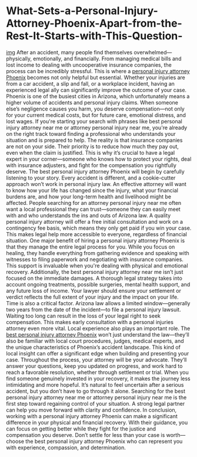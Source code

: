 # What-Sets-a-Personal-Injury-Attorney-Phoenix-Apart-from-the-Rest-It-Starts-with-This-Question-
[img](https://i.ibb.co/27sXXw11/businessman-with-notebook-with-t.jpg)
After an accident, many people find themselves overwhelmed—physically, emotionally, and financially. From managing medical bills and lost income to dealing with uncooperative insurance companies, the process can be incredibly stressful. This is where a [personal injury attorney Phoenix](https://www.avrek.com/locations/phoenix/) becomes not only helpful but essential. Whether your injuries are from a car accident, a slip and fall, or a workplace incident, having an experienced legal ally can significantly improve the outcome of your case.
Phoenix is one of the busiest cities in Arizona, which unfortunately means a higher volume of accidents and personal injury claims. When someone else’s negligence causes you harm, you deserve compensation—not only for your current medical costs, but for future care, emotional distress, and lost wages. If you're starting your search with phrases like best personal injury attorney near me or attorney personal injury near me, you're already on the right track toward finding a professional who understands your situation and is prepared to help.
The reality is that insurance companies are not on your side. Their priority is to reduce how much they pay out, even when the claim is justified. This is why it’s crucial to have a legal expert in your corner—someone who knows how to protect your rights, deal with insurance adjusters, and fight for the compensation you rightfully deserve.
The best personal injury attorney Phoenix will begin by carefully listening to your story. Every accident is different, and a cookie-cutter approach won’t work in personal injury law. An effective attorney will want to know how your life has changed since the injury, what your financial burdens are, and how your long-term health and livelihood might be affected.
People searching for an attorney personal injury near me often want a local professional they can trust—someone they can easily meet with and who understands the ins and outs of Arizona law. A quality personal injury attorney will offer a free initial consultation and work on a contingency fee basis, which means they only get paid if you win your case. This makes legal help more accessible to everyone, regardless of financial situation.
One major benefit of hiring a personal injury attorney Phoenix is that they manage the entire legal process for you. While you focus on healing, they handle everything from gathering evidence and speaking with witnesses to filing paperwork and negotiating with insurance companies. This support is invaluable when you're dealing with physical and emotional recovery.
Additionally, the best personal injury attorney near me isn’t just focused on the immediate damages. A thorough legal strategy takes into account ongoing treatments, possible surgeries, mental health support, and any future loss of income. Your lawyer should ensure your settlement or verdict reflects the full extent of your injury and the impact on your life.
Time is also a critical factor. Arizona law allows a limited window—generally two years from the date of the incident—to file a personal injury lawsuit. Waiting too long can result in the loss of your legal right to seek compensation. This makes early consultation with a personal injuries attorney even more vital.
Local experience also plays an important role. 
The [best personal injury attorney Phoenix](https://www.avrek.com/locations/phoenix/) won’t just understand the law—they’ll also be familiar with local court procedures, judges, medical experts, and the unique characteristics of Phoenix’s accident landscape. This kind of local insight can offer a significant edge when building and presenting your case.
Throughout the process, your attorney will be your advocate. They’ll answer your questions, keep you updated on progress, and work hard to reach a favorable resolution, whether through settlement or trial. When you find someone genuinely invested in your recovery, it makes the journey less intimidating and more hopeful.
It’s natural to feel uncertain after a serious accident, but you don’t have to go through it alone. Searching for the best personal injury attorney near me or attorney personal injury near me is the first step toward regaining control of your situation. A strong legal partner can help you move forward with clarity and confidence.
In conclusion, working with a personal injury attorney Phoenix can make a significant difference in your physical and financial recovery. With their guidance, you can focus on getting better while they fight for the justice and compensation you deserve. Don’t settle for less than your case is worth—choose the best personal injury attorney Phoenix who can represent you with experience, compassion, and determination.

